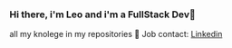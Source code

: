 ### Hi there, i'm Leo and i'm a FullStack Dev👋
all my knolege in my repositories
💼 Job contact: [Linkedin](https://www.linkedin.com/in/leonardo-matheus-48051ba4/)
<!--
**leonardomath/leonardomath** is a ✨ _special_ ✨ repository because its `README.md` (this file) appears on your GitHub profile.

